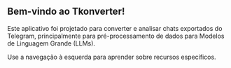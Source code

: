 ## Bem-vindo ao Tkonverter!

Este aplicativo foi projetado para converter e analisar chats exportados do Telegram, principalmente para pré-processamento de dados para Modelos de Linguagem Grande (LLMs).

Use a navegação à esquerda para aprender sobre recursos específicos.
